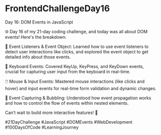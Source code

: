 # FrontendChallengeDay16

Day 16: DOM Events in JavaScript<br/>

🌐 Day 16 of my 21-day coding challenge, and today was all about DOM events! Here's the breakdown:<br/>

🔔 Event Listeners & Event Object: Learned how to use event listeners to detect user interactions like clicks, and explored the event object to get detailed info about those events.<br/>

🎹 Keyboard Events: Covered KeyUp, KeyPress, and KeyDown events, crucial for capturing user input from the keyboard in real-time.<br/>

🖱️ Mouse & Input Events: Mastered mouse interactions (like clicks and hover) and input events for real-time form validation and dynamic changes.<br/>

🔄 Event Capturing & Bubbling: Understood how event propagation works and how to control the flow of events within nested elements.<br/>

Can’t wait to build more interactive features! 🚀<br/>

#21DayChallenge #JavaScript #DOMEvents #WebDevelopment #100DaysOfCode #LearningJourney<br/>
